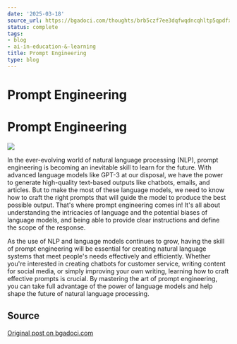 ```yaml
---
date: '2025-03-18'
source_url: https://bgadoci.com/thoughts/brb5czf7ee3dqfwqdncqhltp5qpdfx
status: complete
tags:
- blog
- ai-in-education-&-learning
title: Prompt Engineering
type: blog
---
```


# Prompt Engineering

# Prompt Engineering

![](images/ragmann22_a_pixar_style_image_of_a_person_sitting_on_one_side_o_04e543c8-5884-4115-b33f-e6e49e9f1342.png)

In the ever-evolving world of natural language processing (NLP), prompt engineering is becoming an inevitable skill to learn for the future. With advanced language models like GPT-3 at our disposal, we have the power to generate high-quality text-based outputs like chatbots, emails, and articles. But to make the most of these language models, we need to know how to craft the right prompts that will guide the model to produce the best possible output. That's where prompt engineering comes in! It's all about understanding the intricacies of language and the potential biases of language models, and being able to provide clear instructions and define the scope of the response.

As the use of NLP and language models continues to grow, having the skill of prompt engineering will be essential for creating natural language systems that meet people's needs effectively and efficiently. Whether you're interested in creating chatbots for customer service, writing content for social media, or simply improving your own writing, learning how to craft effective prompts is crucial. By mastering the art of prompt engineering, you can take full advantage of the power of language models and help shape the future of natural language processing.

## Source
[Original post on bgadoci.com](https://bgadoci.com/thoughts/brb5czf7ee3dqfwqdncqhltp5qpdfx)
